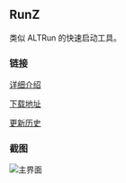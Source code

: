 ## RunZ

类似 ALTRun 的快速启动工具。

### 链接

[详细介绍](https://github.com/goreliu/runz/wiki) 

[下载地址](https://github.com/goreliu/runz/releases)

[更新历史](https://github.com/goreliu/runz/wiki/HISTORY)

### 截图

![主界面](https://cloud.githubusercontent.com/assets/169704/14623749/7e94913e-0607-11e6-9e4e-3e8303e5b6ba.png)
